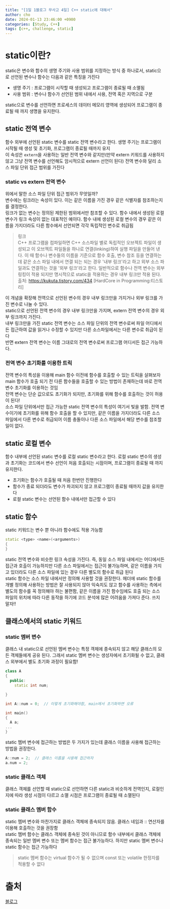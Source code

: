 ```yaml
---
title: "[1일 1블로그 무사고 4일] C++ static에 대해서"
author: cho
date: 2024-01-13 23:46:00 +0900
categories: [Study, C++]
tags: [c++, challenge, static]
---
```


# static이란?
static은 변수와 함수의 생명 주기와 사용 범위를 지정하는 방식 중 하나로서, static으로 선언된 변수나 함수는 다음과 같은 특징을 가진다
- 생명 주기 : 프로그램이 시작할 때 생성되고 프로그램이 종료될 때 소멸됨
- 사용 범위 : 변수나 함수가 선언된 범위 내에서 사용, 전역 혹은 지역으로 구분

static으로 변수를 선언하면 프로세스의 데이터 메모리 영역에 생성되어 프로그램이 종료될 때 까지 생명을 유지한다.

## static 전역 변수
함수 외부에 선언된 static 변수를 static 전역 변수라고 한다. 생명 주기는 프로그램이 시작될 때 생성 및 초기화, 프로그램이 종료될 때까지 유지  
이 속성은 `extern`을 사용하는 일반 전역 변수와 같지만(만약 extern 키워드를 사용하지 않고 그냥 전역 변수를 선언해도 암시적으로 extern 선언이 된다) 전역 변수와 달리 소스 파일 단위 접근 범위를 가진다  

### static vs extern 전역 변수
위에서 말한 소스 파일 단위 접근 범위가 무엇일까?  
변수에는 링크라는 속성이 있다. 이는 같은 이름을 가진 경우 같은 식별자를 참조하는지를 결정한다.  
링크가 없는 변수는 정의된 제한된 범위에서만 참조할 수 있다. 함수 내에서 생성된 로컬 변수가 링크 속성이 없는 대표적인 예이다. 함수 내에 생성된 로컬 변수의 경우 같은 이름을 가지더라도 다른 함수에서 선언되면 각각 독립적인 변수로 취급됨  

> 링크  
> C++ 프로그램을 컴파일하면 C++ 소스파일 별로 독립적인 오브젝트 파일이 생성되고 이 오브젝트 파일들을 하나로 연결(linking)하여 실행 파일을 만들어 낸다. 이 때 함수나 변수들의 이름을 기준으로 함수 호출, 변수 참조 등을 연결하는데 같은 소스 파일 내에서 연결 되는 되는 경우 '내부 링크'라고 하고 외부 소스 파일과도 연결하는 것을 '외부 링크'라고 한다. 일반적으로 함수나 전역 변수는 외부 링킹이 적용 되지만 명시적으로 static을 적용하는 경우 내부 링크만 적용 된다.  
> 출처: https://kukuta.tistory.com/434 [HardCore in Programming:티스토리]

이 개념을 확장해 전역으로 선언된 변수의 경우 내부 링크만을 가지거나 외부 링크를 가진 변수로 나눌 수 있다.  
static으로 선언된 전역 변수의 경우 내부 링크만을 가지며, extern 전역 변수의 경우 외부 링크까지 가진다.  
내부 링크만을 가진 static 전역 변수는 소스 파일 단위의 전역 변수로써 파일 어디에서든 접근하여 값을 읽거나 수정할 수 있지만 다른 소스파일에서는 다른 변수로 취급이 된다  
반면 extern 전역 변수는 이름 그대로의 전역 변수로써 프로그램 어디서든 접근 가능하다.  

### 전역 변수 초기화를 이용한 트릭
전역 변수의 특성을 이용해 main 함수 이전에 함수를 호출할 수 있는 트릭을 살펴보자  
main 함수가 호출 되기 전 다른 함수들을 호출할 수 있는 방법이 존재하는데 바로 전역 변수 초기화를 이용하는 것임  
전역 변수는 단순 값으로도 초기화가 되지만, 초기화를 위해 함수를 호출하는 것이 허용이 된다!  
소스 파일 단위에서만 접근 가능한 static 전역 변수의 특성이 여기서 빛을 발함. 전역 변수이기에 초기화를 위해 함수 호출을 할 수 있지만, 같은 이름을 가지더라도 다른 소스 파일에서 다른 변수로 취급되어 이름 충돌이나 다른 소스 파일에서 해당 변수를 참조할 일이 없다.  

## static 로컬 변수
함수 내부에 선언된 static 변수를 로컬 static 변수라고 한다. 로컬 static 변수의 생성과 초기화는 코드에서 변수 선언이 처음 호출되는 시점이며, 프로그램이 종료될 때 까지 유지한다.  
- 초기화는 함수가 호출될 때 처음 한번만 진행한다
- 함수가 종료 되더라도 변수가 파괴되지 않고 프로그램이 종료될 때까지 값을 유지한다
- 로컬 static 변수는 선언된 함수 내에서만 접근할 수 있다

## static 함수
static 키워드는 변수 뿐 아니라 함수에도 적용 가능함  
```c++
static <type> <name>(<arguments>)
{
}
```
static 전역 변수와 비슷한 링크 속성을 가진다. 즉, 동일 소스 파일 내에서는 어디에서든 접근과 호출이 가능하지만 다른 소스 파일에서는 접근이 불가능하며, 같은 이름을 가지고 있더라도 다른 소스 파일에 있는 경우 다른 별도의 함수로 취급 된다  
static 함수는 소스 파일 내에서만 정의해 사용할 것을 권장한다. 헤더에 static 함수를 개별 정의해 사용하는 방법은 잘 사용되지 않아 익숙치도 않고 함수를 사용하는 측에서 별도의 함수를 꼭 정의해야 하는 불편함, 같은 이름을 가진 함수임에도 호출 되는 소스 파일의 위치에 따라 다른 동작을 하기에 코드 분석에 많은 어려움을 가져다 준다. 쓰지 말자!!  

## 클래스에서의 static 키워드
### static 멤버 변수
클래스 내 static으로 선언된 멤버 변수는 특정 객체에 종속되지 않고 해당 클래스의 모든 객체들에게 공유 된다. 그래서 static 멤버 변수는 생성자에서 초기화될 수 없고, 클래스 외부에서 별도 초기화 과정이 필요함!  
```c++
class A
{
  public:
    static int num;

}

int A::num = 0;  // 이렇게 초기화해야함, main에서 초기화하면 오류

int main()
{
  A a;
...
}
```
static 멤버 변수에 접근하는 방법은 두 가지가 있는데 클래스 이름을 사용해 접근하는 방법을 권장한다.  
```c++
A::num = 2;  // 클래스 이름을 사용해 접근하자
a.num = 2;
```
### static 클래스 객체
클래스 객체를 선언할 때 static으로 선언하면 다른 static과 비슷하게 전역인지, 로컬인지에 따라 생성 시점이 다르고 소멸 시점은 프로그램이 종료될 때 소멸된다  

### static 클래스 멤버 함수
static 멤버 변수와 마찬가지로 클래스 객체에 종속되지 않음. 클래스 네임과 :: 연산자를 이용해 호출하는 것을 권장함  
static 멤버 함수는 클래스 객체에 종속된 것이 아니므로 함수 내부에서 클래스 객체에 종속되는 일반 멤버 변수 또는 멤버 함수는 접근 불가능하다. 하지만 static 멤버 변수나 static 함수는 접근 가능하다  
> static 멤버 함수는 virtual 함수가 될 수 없으며 const 또는 volatile 한정자를 적용할 수 없다

# 출처
[블로그](https://kukuta.tistory.com/434)
